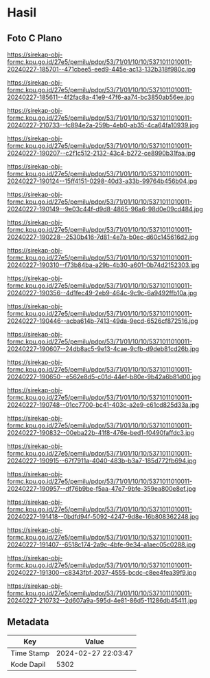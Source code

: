# Hasil

## Foto C Plano

https://sirekap-obj-formc.kpu.go.id/27e5/pemilu/pdpr/53/71/01/10/10/5371011010011-20240227-185701--471cbee5-eed9-445e-ac13-132b318f980c.jpg

https://sirekap-obj-formc.kpu.go.id/27e5/pemilu/pdpr/53/71/01/10/10/5371011010011-20240227-185611--4f2fac8a-41e9-47f6-aa74-bc3850ab56ee.jpg

https://sirekap-obj-formc.kpu.go.id/27e5/pemilu/pdpr/53/71/01/10/10/5371011010011-20240227-210733--fc894e2a-259b-4eb0-ab35-4ca64fa10939.jpg

https://sirekap-obj-formc.kpu.go.id/27e5/pemilu/pdpr/53/71/01/10/10/5371011010011-20240227-190207--c2f1c512-2132-43c4-b272-ce8990b31faa.jpg

https://sirekap-obj-formc.kpu.go.id/27e5/pemilu/pdpr/53/71/01/10/10/5371011010011-20240227-190124--15ff4151-0298-40d3-a33b-99764b456b04.jpg

https://sirekap-obj-formc.kpu.go.id/27e5/pemilu/pdpr/53/71/01/10/10/5371011010011-20240227-190149--9e03c44f-d9d8-4865-96a6-98d0e09cd484.jpg

https://sirekap-obj-formc.kpu.go.id/27e5/pemilu/pdpr/53/71/01/10/10/5371011010011-20240227-190228--2530b416-7d81-4e7a-b0ec-d60c145616d2.jpg

https://sirekap-obj-formc.kpu.go.id/27e5/pemilu/pdpr/53/71/01/10/10/5371011010011-20240227-190310--f73b84ba-a29b-4b30-a601-0b74d2152303.jpg

https://sirekap-obj-formc.kpu.go.id/27e5/pemilu/pdpr/53/71/01/10/10/5371011010011-20240227-190356--4d1fec49-2eb9-464c-9c9c-6a9492ffb10a.jpg

https://sirekap-obj-formc.kpu.go.id/27e5/pemilu/pdpr/53/71/01/10/10/5371011010011-20240227-190446--acba614b-7413-49da-9ecd-6526cf872516.jpg

https://sirekap-obj-formc.kpu.go.id/27e5/pemilu/pdpr/53/71/01/10/10/5371011010011-20240227-190607--24db8ac5-9e13-4cae-9cfb-d9deb81cd26b.jpg

https://sirekap-obj-formc.kpu.go.id/27e5/pemilu/pdpr/53/71/01/10/10/5371011010011-20240227-190650--e562e8d5-c01d-44ef-b80e-9b42a6b81d00.jpg

https://sirekap-obj-formc.kpu.go.id/27e5/pemilu/pdpr/53/71/01/10/10/5371011010011-20240227-190748--01cc7700-bc41-403c-a2e9-c61cd825d33a.jpg

https://sirekap-obj-formc.kpu.go.id/27e5/pemilu/pdpr/53/71/01/10/10/5371011010011-20240227-190832--00eba22b-41f8-476e-bed1-f0490faffdc3.jpg

https://sirekap-obj-formc.kpu.go.id/27e5/pemilu/pdpr/53/71/01/10/10/5371011010011-20240227-190915--67f7911a-4040-483b-b3a7-185d772fb694.jpg

https://sirekap-obj-formc.kpu.go.id/27e5/pemilu/pdpr/53/71/01/10/10/5371011010011-20240227-190957--df76b9be-f5aa-47e7-9bfe-359ea800e8ef.jpg

https://sirekap-obj-formc.kpu.go.id/27e5/pemilu/pdpr/53/71/01/10/10/5371011010011-20240227-191418--0bdfd94f-5092-4247-9d8e-16b808362248.jpg

https://sirekap-obj-formc.kpu.go.id/27e5/pemilu/pdpr/53/71/01/10/10/5371011010011-20240227-191407--6518c174-2a9c-4bfe-9e34-a1aec05c0288.jpg

https://sirekap-obj-formc.kpu.go.id/27e5/pemilu/pdpr/53/71/01/10/10/5371011010011-20240227-191300--c8343fbf-2037-4555-bcdc-c8ee4fea39f9.jpg

https://sirekap-obj-formc.kpu.go.id/27e5/pemilu/pdpr/53/71/01/10/10/5371011010011-20240227-210732--2d607a9a-595d-4e81-86d5-11286db45411.jpg


## Metadata

| Key        | Value               |
| ---------- | ------------------- |
| Time Stamp | 2024-02-27 22:03:47 |
| Kode Dapil | 5302                |



